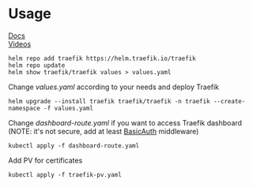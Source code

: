 # Usage

[Docs](https://doc.traefik.io/traefik/) \
[Videos](https://www.youtube.com/playlist?list=PL34sAs7_26wNldKrBBY_uagluNKC9cCak)

```shell
helm repo add traefik https://helm.traefik.io/traefik
helm repo update
helm show traefik/traefik values > values.yaml
```

Change _values.yaml_ according to your needs and deploy Traefik

```shell
helm upgrade --install traefik traefik/traefik -n traefik --create-namespace -f values.yaml
```

Change _dashboard-route.yaml_ if you want to access Traefik dashboard (NOTE: it's not secure, add at
least [BasicAuth](https://doc.traefik.io/traefik/middlewares/http/basicauth/#basicauth) middleware)

```shell
kubectl apply -f dashboard-route.yaml
```

Add PV for certificates

```shell
kubectl apply -f traefik-pv.yaml
```
